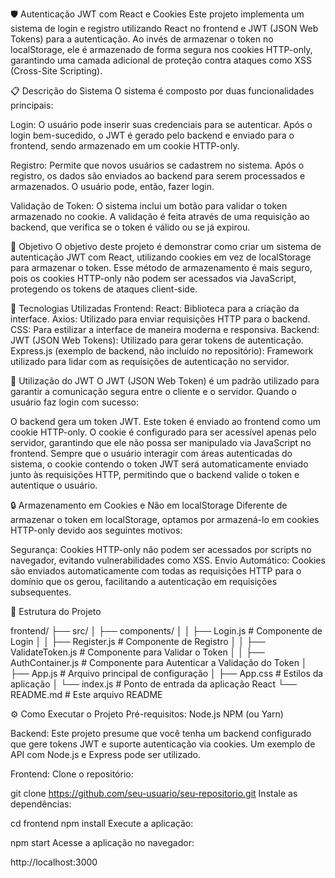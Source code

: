 🛡️ Autenticação JWT com React e Cookies
Este projeto implementa um sistema de login e registro utilizando React no frontend e JWT (JSON Web Tokens) para a autenticação. Ao invés de armazenar o token no localStorage, ele é armazenado de forma segura nos cookies HTTP-only, garantindo uma camada adicional de proteção contra ataques como XSS (Cross-Site Scripting).

📋 Descrição do Sistema
O sistema é composto por duas funcionalidades principais:

Login: O usuário pode inserir suas credenciais para se autenticar. Após o login bem-sucedido, o JWT é gerado pelo backend e enviado para o frontend, sendo armazenado em um cookie HTTP-only.

Registro: Permite que novos usuários se cadastrem no sistema. Após o registro, os dados são enviados ao backend para serem processados e armazenados. O usuário pode, então, fazer login.

Validação de Token: O sistema inclui um botão para validar o token armazenado no cookie. A validação é feita através de uma requisição ao backend, que verifica se o token é válido ou se já expirou.

🎯 Objetivo
O objetivo deste projeto é demonstrar como criar um sistema de autenticação JWT com React, utilizando cookies em vez de localStorage para armazenar o token. Esse método de armazenamento é mais seguro, pois os cookies HTTP-only não podem ser acessados via JavaScript, protegendo os tokens de ataques client-side.

🚀 Tecnologias Utilizadas
Frontend:
React: Biblioteca para a criação da interface.
Axios: Utilizado para enviar requisições HTTP para o backend.
CSS: Para estilizar a interface de maneira moderna e responsiva.
Backend:
JWT (JSON Web Tokens): Utilizado para gerar tokens de autenticação.
Express.js (exemplo de backend, não incluído no repositório): Framework utilizado para lidar com as requisições de autenticação no servidor.

🔐 Utilização do JWT
O JWT (JSON Web Token) é um padrão utilizado para garantir a comunicação segura entre o cliente e o servidor. Quando o usuário faz login com sucesso:

O backend gera um token JWT.
Este token é enviado ao frontend como um cookie HTTP-only.
O cookie é configurado para ser acessível apenas pelo servidor, garantindo que ele não possa ser manipulado via JavaScript no frontend.
Sempre que o usuário interagir com áreas autenticadas do sistema, o cookie contendo o token JWT será automaticamente enviado junto às requisições HTTP, permitindo que o backend valide o token e autentique o usuário.

🔒 Armazenamento em Cookies e Não em localStorage
Diferente de armazenar o token em localStorage, optamos por armazená-lo em cookies HTTP-only devido aos seguintes motivos:

Segurança: Cookies HTTP-only não podem ser acessados por scripts no navegador, evitando vulnerabilidades como XSS.
Envio Automático: Cookies são enviados automaticamente com todas as requisições HTTP para o domínio que os gerou, facilitando a autenticação em requisições subsequentes.

📂 Estrutura do Projeto

frontend/
  ├── src/
  │   ├── components/
  │   │   ├── Login.js          # Componente de Login
  │   │   ├── Register.js       # Componente de Registro
  │   │   ├── ValidateToken.js  # Componente para Validar o Token
  │   │   ├── AuthContainer.js  # Componente para Autenticar a Validação do Token
  │   ├── App.js                # Arquivo principal de configuração
  │   ├── App.css               # Estilos da aplicação
  │   └── index.js              # Ponto de entrada da aplicação React
  └── README.md                 # Este arquivo README
  

⚙️ Como Executar o Projeto
Pré-requisitos:
Node.js
NPM (ou Yarn)

Backend:
Este projeto presume que você tenha um backend configurado que gere tokens JWT e suporte autenticação via cookies. Um exemplo de API com Node.js e Express pode ser utilizado.

Frontend:
Clone o repositório:

git clone https://github.com/seu-usuario/seu-repositorio.git
Instale as dependências:

cd frontend
npm install
Execute a aplicação:

npm start
Acesse a aplicação no navegador:

http://localhost:3000


